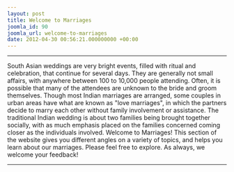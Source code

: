 ```yaml
---
layout: post
title: Welcome to Marriages
joomla_id: 90
joomla_url: welcome-to-marriages
date: 2012-04-30 00:56:21.000000000 +00:00
---
```

* * *
South Asian weddings are very bright events, filled with ritual and celebration, that continue for several days. They are generally not small affairs, with anywhere between 100 to 10,000 people attending. Often, it is possible that many of the attendees are unknown to the bride and groom themselves. Though most Indian marriages are arranged, some couples in urban areas have what are known as "love marriages", in which the partners decide to marry each other without family involvement or assistance. The traditional Indian wedding is about two families being brought together socially, with as much emphasis placed on the families concerned coming closer as the individuals involved.
Welcome to Marriages! This section of the website gives you different angles on a variety of topics, and helps you learn about our marriages.
Please feel free to explore. As always, we welcome your feedback!
* * *
